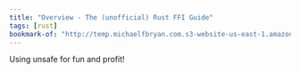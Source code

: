```yaml
---
title: "Overview - The (unofficial) Rust FFI Guide"
tags: [rust]
bookmark-of: "http://temp.michaelfbryan.com.s3-website-us-east-1.amazonaws.com/index.html"
---
```

Using unsafe for fun and profit!